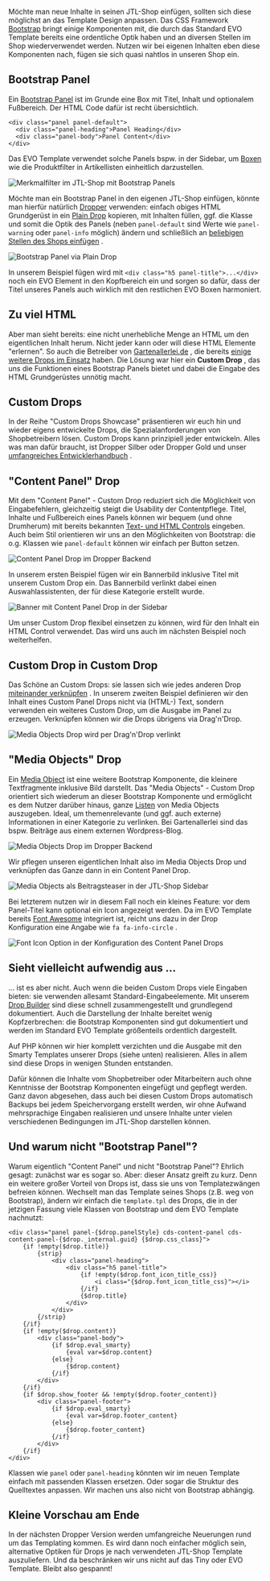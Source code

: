 Möchte man neue Inhalte in seinen JTL\-Shop einfügen, sollten sich diese möglichst an das Template Design anpassen. Das CSS Framework [Bootstrap](http://getbootstrap.com/ "") bringt einige Komponenten mit, die durch das Standard EVO Template bereits eine ordentliche Optik haben und an diversen Stellen im Shop wiederverwendet werden. Nutzen wir bei eigenen Inhalten eben diese Komponenten nach, fügen sie sich quasi nahtlos in unseren Shop ein.

## Bootstrap Panel

Ein [Bootstrap Panel](http://getbootstrap.com/components/#panels "") ist im Grunde eine Box mit Titel, Inhalt und optionalem Fußbereich. Der HTML Code dafür ist recht übersichtlich.

```
<div class="panel panel-default">
  <div class="panel-heading">Panel Heading</div>
  <div class="panel-body">Panel Content</div>
</div>
```

Das EVO Template verwendet solche Panels bspw. in der Sidebar, um [Boxen](https://guide.jtl-software.de/Boxen_in_JTL-Shop_verwalten "") wie die Produktfilter in Artikellisten einheitlich darzustellen.

![Merkmalfilter im JTL-Shop mit Bootstrap Panels](https://kreativkonzentrat.de/storedocs/img/posts/cds2_default-panel.png "Merkmalfilter im JTL-Shop mit Bootstrap Panels")

Möchte man ein Bootstrap Panel in den eigenen JTL\-Shop einfügen, könnte man hierfür natürlich [Dropper](https://kreativkonzentrat.de/Dropper "") verwenden: einfach obiges HTML Grundgerüst in ein [Plain Drop](https://kreativkonzentrat.de/Plain "") kopieren, mit Inhalten füllen, ggf. die Klasse und somit die Optik des Panels \(neben `panel-default` sind Werte wie `panel-warning` oder `panel-info` möglich\) ändern und schließlich an [beliebigen Stellen des Shops einfügen](https://kreativkonzentrat.de/Wiki?page=dropper/details/einfuegemethoden "") .

![Bootstrap Panel via Plain Drop](https://kreativkonzentrat.de/storedocs/img/posts/cds2_plain-panel.png "Bootstrap Panel via Plain Drop")

In unserem Beispiel fügen wird mit `<div class="h5 panel-title">...</div>` noch ein EVO Element in den Kopfbereich ein und sorgen so dafür, dass der Titel unseres Panels auch wirklich mit den restlichen EVO Boxen harmoniert.

## Zu viel HTML

Aber man sieht bereits: eine nicht unerhebliche Menge an HTML um den eigentlichen Inhalt herum. Nicht jeder kann oder will diese HTML Elemente "erlernen". So auch die Betreiber von [Gartenallerlei.de](https://www.gartenallerlei.de/ "") , die bereits [einige weitere Drops im Einsatz](https://kreativkonzentrat.de/Dropper-Referenzen "") haben. Die Lösung war hier ein **Custom Drop** , das uns die Funktionen eines Bootstrap Panels bietet und dabei die Eingabe des HTML Grundgerüstes unnötig macht.

## Custom Drops

In der Reihe "Custom Drops Showcase" präsentieren wir euch hin und wieder eigens entwickelte Drops, die Spezialanforderungen von Shopbetreibern lösen. Custom Drops kann prinzipiell jeder entwickeln. Alles was man dafür braucht, ist Dropper Silber oder Dropper Gold und unser [umfangreiches Entwicklerhandbuch](https://kreativkonzentrat.de/Wiki?page=dropper/dev "") .

## "Content Panel" Drop

Mit dem "Content Panel" \- Custom Drop reduziert sich die Möglichkeit von Eingabefehlern, gleichzeitig steigt die Usability der Contentpflege. Titel, Inhalte und Fußbereich eines Panels können wir bequem \(und ohne Drumherum\) mit bereits bekannten [Text\- und HTML Controls](https://kreativkonzentrat.de/Wiki?page=dropper/details/controls "") eingeben. Auch beim Stil orientieren wir uns an den Möglichkeiten von Bootstrap: die o.g. Klassen wie `panel-default` können wir einfach per Button setzen.

![Content Panel Drop im Dropper Backend](https://kreativkonzentrat.de/storedocs/img/posts/cds2_backend-panel.gif "Content Panel Drop im Dropper Backend")

In unserem ersten Beispiel fügen wir ein Bannerbild inklusive Titel mit unserem Custom Drop ein. Das Bannerbild verlinkt dabei einen Auswahlassistenten, der für diese Kategorie erstellt wurde.

![Banner mit Content Panel Drop in der Sidebar](https://kreativkonzentrat.de/storedocs/img/posts/cds2_assistent-sidebar.png "Banner mit Content Panel Drop in der Sidebar")

Um unser Custom Drop flexibel einsetzen zu können, wird für den Inhalt ein HTML Control verwendet. Das wird uns auch im nächsten Beispiel noch weiterhelfen.

## Custom Drop in Custom Drop

Das Schöne an Custom Drops: sie lassen sich wie jedes anderen Drop [miteinander verknüpfen](https://kreativkonzentrat.de/Wiki?page=dropper/details/layout "") . In unserem zweiten Beispiel definieren wir den Inhalt eines Custom Panel Drops nicht via \(HTML\-\) Text, sondern verwenden ein weiteres Custom Drop, um die Ausgabe im Panel zu erzeugen. Verknüpfen können wir die Drops übrigens via Drag'n'Drop.

![Media Objects Drop wird per Drag'n'Drop verlinkt](https://kreativkonzentrat.de/storedocs/img/posts/cds2_dragndrop.gif "Media Objects Drop wird per Drag'n'Drop verlinkt")

## "Media Objects" Drop

Ein [Media Object](http://getbootstrap.com/components/#media "") ist eine weitere Bootstrap Komponente, die kleinere Textfragmente inklusive Bild darstellt. Das "Media Objects" \- Custom Drop orientiert sich wiederum an dieser Bootstrap Komponente und ermöglicht es dem Nutzer darüber hinaus, ganze [Listen](https://kreativkonzentrat.de/Wiki?page=dropper/details/controls#cmsanchor-listcontrol "") von Media Objects auszugeben. Ideal, um themenrelevante \(und ggf. auch externe\) Informationen in einer Kategorie zu verlinken. Bei Gartenallerlei sind das bspw. Beiträge aus einem externen Wordpress\-Blog.

![Media Objects Drop im Dropper Backend](https://kreativkonzentrat.de/storedocs/img/posts/cds2_backend-media.gif "Media Objects Drop im Dropper Backend")

Wir pflegen unseren eigentlichen Inhalt also im Media Objects Drop und verknüpfen das Ganze dann in ein Content Panel Drop.

![Media Objects als Beitragsteaser in der JTL-Shop Sidebar](https://kreativkonzentrat.de/storedocs/img/posts/cds2_media-objects-sidebar.png "Media Objects als Beitragsteaser in der JTL-Shop Sidebar")

Bei letzterem nutzen wir in diesem Fall noch ein kleines Feature: vor dem Panel\-Titel kann optional ein Icon angezeigt werden. Da im EVO Template bereits [Font Awesome](http://fontawesome.io/ "") integriert ist, reicht uns dazu in der Drop Konfiguration eine Angabe wie `fa fa-info-circle` .

![Font Icon Option in der Konfiguration des Content Panel Drops](https://kreativkonzentrat.de/storedocs/img/posts/cds2_panel-font-icon.png "Font Icon Option in der Konfiguration des Content Panel Drops")

## Sieht vielleicht aufwendig aus ...

... ist es aber nicht. Auch wenn die beiden Custom Drops viele Eingaben bieten: sie verwenden allesamt Standard\-Eingabeelemente. Mit unserem [Drop Builder](https://kreativkonzentrat.de/Drop-Builder-vorgestellt "") sind diese schnell zusammengestellt und grundlegend dokumentiert. Auch die Darstellung der Inhalte bereitet wenig Kopfzerbrechen: die Bootstrap Komponenten sind gut dokumentiert und werden im Standard EVO Template größenteils ordentlich dargestellt.

Auf PHP können wir hier komplett verzichten und die Ausgabe mit den Smarty Templates unserer Drops \(siehe unten\) realisieren. Alles in allem sind diese Drops in wenigen Stunden entstanden.

Dafür können die Inhalte vom Shopbetreiber oder Mitarbeitern auch ohne Kenntnisse der Bootstrap Komponenten eingefügt und gepflegt werden. Ganz davon abgesehen, dass auch bei diesen Custom Drops automatisch Backups bei jedem Speichervorgang erstellt werden, wir ohne Aufwand mehrsprachige Eingaben realisieren und unsere Inhalte unter vielen verschiedenen Bedingungen im JTL\-Shop darstellen können.

## Und warum nicht "Bootstrap Panel"?

Warum eigentlich "Content Panel" und nicht "Bootstrap Panel"? Ehrlich gesagt: zunächst war es sogar so. Aber: dieser Ansatz greift zu kurz. Denn ein weitere großer Vorteil von Drops ist, dass sie uns von Templatezwängen befreien können. Wechselt man das Template seines Shops \(z.B. weg von Bootstrap\), ändern wir einfach die `template.tpl` des Drops, die in der jetzigen Fassung viele Klassen von Bootstrap und dem EVO Template nachnutzt:

```
<div class="panel panel-{$drop.panelStyle} cds-content-panel cds-content-panel-{$drop._internal.guid} {$drop.css_class}">
    {if !empty($drop.title)}
        {strip}
            <div class="panel-heading">
                <div class="h5 panel-title">
                    {if !empty($drop.font_icon_title_css)}
                        <i class="{$drop.font_icon_title_css}"></i>
                    {/if}
                    {$drop.title}
                </div>
            </div>
        {/strip}
    {/if}
    {if !empty($drop.content)}
        <div class="panel-body">
            {if $drop.eval_smarty}
                {eval var=$drop.content}
            {else}
                {$drop.content}
            {/if}
        </div>
    {/if}
    {if $drop.show_footer && !empty($drop.footer_content)}
        <div class="panel-footer">
            {if $drop.eval_smarty}
                {eval var=$drop.footer_content}
            {else}
                {$drop.footer_content}
            {/if}
        </div>
    {/if}
</div>
```

Klassen wie `panel` oder `panel-heading` könnten wir im neuen Template einfach mit passenden Klassen ersetzen. Oder sogar die Struktur des Quelltextes anpassen. Wir machen uns also nicht von Bootstrap abhängig.

## Kleine Vorschau am Ende

In der nächsten Dropper Version werden umfangreiche Neuerungen rund um das Templating kommen. Es wird dann noch einfacher möglich sein, alternative Optiken für Drops je nach verwendeten JTL\-Shop Template auszuliefern. Und da beschränken wir uns nicht auf das Tiny oder EVO Template. Bleibt also gespannt!